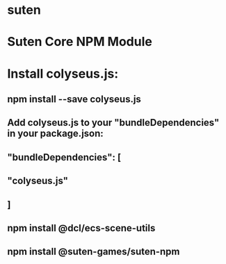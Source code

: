 # suten
# Suten Core NPM Module

# Install colyseus.js:

## npm install --save colyseus.js
## Add colyseus.js to your "bundleDependencies" in your package.json:

##  "bundleDependencies": [
##    "colyseus.js"
##  ]

## npm install @dcl/ecs-scene-utils
## npm install @suten-games/suten-npm
